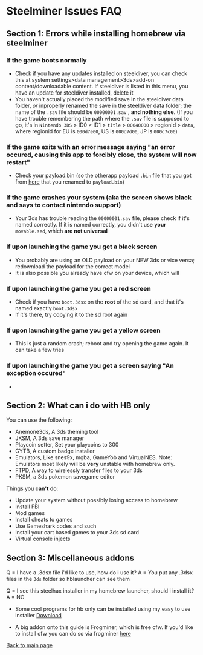 



# Steelminer Issues FAQ

## Section 1: Errors while installing homebrew via steelminer

### If the game boots normally

- Check if you have any updates installed on steeldiver, you can check this at system settings>data management>3ds>add-on content/downloadable content. If steeldiver is listed in this menu, you have an update for steeldiver installed, delete it
- You haven't actually placed the modified save in the steeldiver data folder, *or* inproperly renamed the save in the steeldiver data folder; the name of the `.sav` file should be `00000001.sav` , **and nothing else**. (If you have trouble remembering the path where the `.sav` file is supposed to go, it's in `Nintendo 3DS` > ID0 > ID1 > `title` > `00040000` > regionId > `data`, where regionid for EU is `000d7e00`, US is `000d7d00`, JP is `000d7c00`)

### If the game exits with an error message saying "an error occured, causing this app to forcibly close, the system will now restart"

- Check your payload.bin (so the otherapp payload `.bin` file that you got from [here](http://smealum.github.io/3ds/#otherapp) that you renamed to `payload.bin`)

### If the game crashes your system (aka the screen shows black and says to contact nintendo support)

- Your 3ds has trouble reading the `00000001.sav` file, please check if it's named correctly.
If it is named correctly, you didn't use **your** `movable.sed`, which **are not universal**

### If upon launching the game you get a black screen

- You probably are using an OLD payload on your NEW 3ds or vice versa; redownload the payload for the correct model
- It is also possible you already have cfw on your device, which will

### If upon launching the game you get a red screen

- Check if you have `boot.3dsx` on the **root** of the sd card, and that it's named exactly `boot.3dsx`
- If it's there, try copying it to the sd root again

### If upon launching the game you get a yellow screen

- This is just a random crash; reboot and try opening the game again. It can take a few tries

### If upon launching the game you get a screen saying "An exception occured"

- 

## Section 2: What can i do with HB only

You can use the following:
- Anemone3ds, A 3ds theming tool
- JKSM, A 3ds save manager
- Playcoin setter, Set your playcoins to 300
- GYTB, A custom badge installer
- Emulators, Like snes9x, mgba, GameYob and VirtualNES. Note: Emulators most likely will be **very** unstable with homebrew only.
- FTPD, A way to wirelessly transfer files to your 3ds
- PKSM, a 3ds pokemon savegame editor

Things you **can't** do:
- Update your system without possibly losing access to homebrew
- Install FBI
- Mod games
- Install cheats to games
- Use Gameshark codes and such
- Install your cart based games to your 3ds sd card
- Virtual console injects

## Section 3: Miscellaneous addons

Q = I have a .3dsx file i'd like to use, how do i use it?
A = You put any .3dsx files in the `3ds` folder so hblauncher can see them

Q = I see this steelhax installer in my homebrew launcher, should i install it?
A = NO

- Some cool programs for hb only can be installed using my easy to use installer
[Download](https://github.com/suchmememanyskill/Sd-File-Installer/releases)

- A big addon onto this guide is Frogminer, which is free cfw. If you'd like to install cfw you can do so via frogminer [here](https://jisagi.github.io/FrogminerGuide/)


[Back to main page](https://suchmememanyskill.github.io/)
